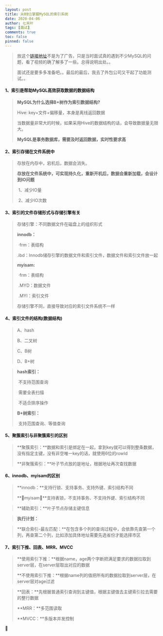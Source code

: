```yaml
---
layout: post
title: 从0到1掌握MySQL的索引系统
date: 2020-04-06
author: 七禾叶
tags: [面试]
comments: true
toc: false
pinned: false
---
```



> 放这个[链接地址](https://ke.qq.com/course/465858#term_id=101749681)不是为了广告，只是当时面试真的遇到不少MySQL的问题，看了视频的确了解多了一些。总得说明出处。。
>
> 面试还是要多多准备吧。。最后的最后，我去了外包公司又干起了功能测试。。

#### 1、索引是帮助MySQL高效获取数据的数据结构

> **MySQL为什么选择B+树作为索引数据结构?**
>
> Hive: key+文件+偏移量，本身是离线返回数据
>
> 当数据量非常大的时候，如果采用Hive的数据结构的话，会导致数据量无限大。
>
> **MySQL是事务数据库，需要及时返回数据，实时性要求高**

#### 2、索引存储在文件系统中

> 存放在内存中，宕机后，数据会消失。
>
> **存放在文件系统中，可实现持久化，重新开机后，数据会重新加载，会设计到IO问题**
>
> ​	1、减少IO量
>
> ​	2、减少IO次数

#### 3、索引的文件存储形式与存储引擎有关

> 存储引擎：不同数据文件在磁盘上的组织形式
>
> **innodb：**
>
> ​	·frm：表结构
>
> ​	.ibd：Innodb储存引擎的数据文件和索引文件，数据文件和索引文件放一起
>
> **myisam:**
>
> ​	·frm：表结构
>
> ​	.MYD：数据文件
>
> ​	.MYI：索引文件
>
> 存储引擎不同，直接导致对应的索引文件系统不一样

#### 4、索引文件的结构(数据结构)

> A、hash
>
> B、二叉树
>
> C、B树
>
> D、B+树

> **hash索引：**
>
> ​	不支持范围查询
>
> ​	需要全表扫描
>
> ​	不适合排序操作
>
> **B+树索引：**
>
> ​	支持范围查询、等值查询

#### 5、聚簇索引与非聚簇索引的区别

> **聚簇索引：**数据和索引是绑定在一起，拿到key就可以得到整条数据，没有指定主键，没有非空唯一key的话，就使用6位的rowId
>
> **非聚簇索引：**叶子节点放的是地址，根据地址再次查找数据

#### 6、innodb、myisam的区别

> **innodb：**支持行锁、支持事务、支持外键、索引结构不同
>
> **myisam：**支持表锁，不支持事务、不支持外键、索引结构不同

> **辅助索引：**叶子节点存储主键信息

> **执行计划：**

> **联合索引-最左匹配：**在包含多个列的查询过程中，会依靠先查第一个列，再查第二个列，比如添加具体地址需要先选省份才能选择市区

#### 7、索引下推、回表、MRR、MVCC

> **使用索引下推：**根据name，age两个字断把满足要求的数据拉取到server层，在server层取出对应的数据
>
> **不使用索引下推：**根据name列的值把所有的数据拉取到server层，在server层对age过滤

> **回表：**先根据普通索引查询到主键值，根据主键值去主键索引拉去需要的整行数据
>
> **MRR：**多范围读取
>
> **MVCC：**多版本并发控制









​	